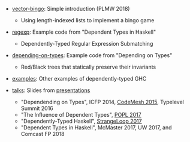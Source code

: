 - [vector-bingo](vector-bingo/): Simple introduction (PLMW 2018)
    + Using length-indexed lists to implement a bingo game

- [regexp](regexp/): Example code from "Dependent Types in Haskell" 
    + Dependently-Typed Regular Expression Submatching

- [depending-on-types](depending-on-types/):
    Example code from "Depending on Types" 
     + Red/Black trees that statically preserve their invariants

- [examples](examples/):
    Other examples of dependently-typed GHC

- [talks](talks/): Slides from [presentations](http://www.cis.upenn.edu/~sweirich/talks.html)
     + "Dependending on Types", ICFP 2014, [CodeMesh 2015](https://www.youtube.com/watch?v=n-b1PYbRUOY), Typelevel Summit 2016
     + "The Influence of Dependent Types", [POPL 2017](https://www.youtube.com/watch?v=GgD0KUxMaQs)
     + "Dependently-Typed Haskell", [StrangeLoop 2017](https://www.youtube.com/watch?v=wNa3MMbhwS4&t=25s)
     + "Dependent Types in Haskell", McMaster 2017, UW 2017, and Comcast FP 2018
